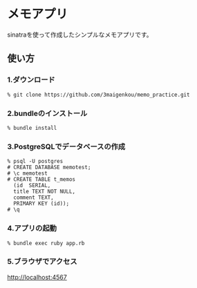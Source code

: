 # メモアプリ
sinatraを使って作成したシンプルなメモアプリです。

## 使い方
### 1.ダウンロード
```
% git clone https://github.com/3maigenkou/memo_practice.git
```
### 2.bundleのインストール
```
% bundle install
```
### 3.PostgreSQLでデータベースの作成
```
% psql -U postgres
# CREATE DATABASE memotest;
# \c memotest
# CREATE TABLE t_memos
  (id  SERIAL,
  title TEXT NOT NULL,
  comment TEXT,
  PRIMARY KEY (id));
# \q
```
### 4.アプリの起動
```
% bundle exec ruby app.rb
```
### 5.ブラウザでアクセス
[http://localhost:4567](http://localhost:4567)

